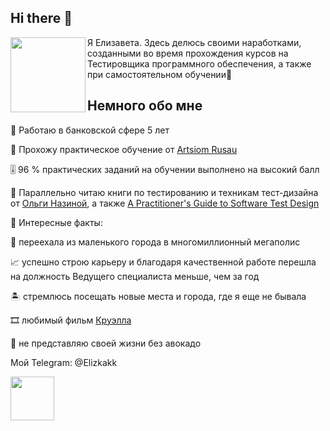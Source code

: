 ## Hi there 👋

<div id="header" align="center">
  <img src="https://media1.giphy.com/media/v1.Y2lkPTc5MGI3NjExejFoc3J5eWozcGIwc21zZHM4MjVmMmllc2R0MHpsaTJoeDlhMWs3byZlcD12MV9pbnRlcm5hbF9naWZfYnlfaWQmY3Q9cw/ZJZS4VPcjlZtKwuX5n/giphy.gif" width="120" align="left"/>
</div> Я Елизавета. Здесь делюсь своими наработками, созданными во время прохождения курсов на Тестировщика программного обеспечения, а также при самостоятельном обучении🌱

## Немного обо мне
<ya-tr-span data-index="49-0" data-translated="true" data-source-lang="en" data-target-lang="ru" data-value="🏦" data-translation="🏦" data-ch="0" data-type="trSpan" style="visibility: inherit !important;">🏦</ya-tr-span> Работаю в банковской сфере 5 лет

<ya-tr-span data-index="266-0" data-translated="true" data-source-lang="en" data-target-lang="ru" data-value="🚀" data-translation="🚀" data-ch="0" data-type="trSpan" style="visibility: inherit !important;">🚀</ya-tr-span> Прохожу практическое обучение от [Artsiom Rusau](https://rusau.net/)

<ya-tr-span data-index="116-0" data-translated="true" data-source-lang="en" data-target-lang="ru" data-value="🎚️" data-translation="🎚️" data-ch="0" data-type="trSpan" style="visibility: inherit !important;">🎚️</ya-tr-span> 96 % практических заданий на обучении выполнено на высокий балл

<ya-tr-span data-index="198-0" data-translated="true" data-source-lang="en" data-target-lang="ru" data-value="📖" data-translation="📖" data-ch="0" data-type="trSpan" style="visibility: inherit !important;">📖</ya-tr-span> Параллельно читаю книги по тестированию и техникам тест-дизайна от [Ольги Назиной](https://habr.com/ru/users/Molechka/), а также [A Practitioner's Guide to Software Test Design](https://drive.google.com/file/d/1Wz5l6En9af4_yz_jQdI4DSM_Y57SHSbF/view)

<ya-tr-span data-index="54-0" data-translated="true" data-source-lang="en" data-target-lang="ru" data-value="🎇" data-translation="🎇" data-ch="0" data-type="trSpan" style="visibility: inherit !important;">🎇</ya-tr-span> Интересные факты: 

<ya-tr-span data-index="186-0" data-translated="true" data-source-lang="en" data-target-lang="ru" data-value="🌆" data-translation="🌆" data-ch="0" data-type="trSpan" style="visibility: inherit !important;">🌆</ya-tr-span> переехала из маленького города в многомиллионный мегаполис

<ya-tr-span data-index="310-0" data-translated="true" data-source-lang="en" data-target-lang="ru" data-value="📈" data-translation="📈" data-ch="0" data-type="trSpan" style="visibility: inherit !important;" data-selected="false">📈</ya-tr-span> успешно строю карьеру и благодаря качественной работе перешла на должность Ведущего специалиста меньше, чем за год

<ya-tr-span data-index="24-0" data-translated="true" data-source-lang="en" data-target-lang="ru" data-value="🏝️" data-translation="🏝️" data-ch="0" data-type="trSpan" style="visibility: inherit !important;" data-selected="false">🏝️</ya-tr-span> стремлюсь посещать новые места и города, где я еще не бывала

<ya-tr-span data-index="172-0" data-translated="true" data-source-lang="en" data-target-lang="ru" data-value="🎞️" data-translation="🎞️" data-ch="0" data-type="trSpan" style="visibility: inherit !important;" data-selected="true">🎞️</ya-tr-span> любимый фильм [Круэлла](https://www.ivi.ru/watch/170649)

<ya-tr-span data-index="40-0" data-translated="true" data-source-lang="en" data-target-lang="ru" data-value="🥑" data-translation="🥑" data-ch="0" data-type="trSpan" style="visibility: inherit !important;">🥑</ya-tr-span> не представляю своей жизни без авокадо

Мой Telegram: @Elizkakk <div id="header" align="center">
  <img src="https://github.com/user-attachments/assets/2f94a8cf-c3ca-4abc-b01b-aa0d71f82524" width="70" align="left" />
</div>

